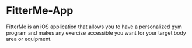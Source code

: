 # FitterMe-App
FitterMe is an iOS application that allows you to have a personalized gym program and makes any exercise accessible you want for your target body area or equipment.
